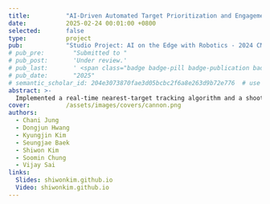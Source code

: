 ```yaml
---
title:          "AI-Driven Automated Target Prioritization and Engagement"
date:           2025-02-24 00:01:00 +0800
selected:       false
type:           project
pub:            "Studio Project: AI on the Edge with Robotics - 2024 CMU Intensive AI Education Program"
# pub_pre:        "Submitted to "
# pub_post:       'Under review.'
# pub_last:       ' <span class="badge badge-pill badge-publication badge-success">Spotlight</span>'
# pub_date:       "2025"
# semantic_scholar_id: 204e3073870fae3d05bcbc2f6a8e263d9b72e776  # use this to retrieve citation count
abstract: >-
  Implemented a real-time nearest-target tracking algorithm and a shoot (and don't shoot) logic based on fine-tuned YOLOv11s. Deployed the system on Jetson Orin Nano and demonstrated engagement of both stationary and moving targets.
cover:          /assets/images/covers/cannon.png
authors:
  - Chani Jung
  - Dongjun Hwang
  - Kyungjin Kim
  - Seungjae Baek
  - Shiwon Kim
  - Soomin Chung
  - Vijay Sai
links:
  Slides: shiwonkim.github.io
  Video: shiwonkim.github.io
---
```

